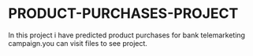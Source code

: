 # PRODUCT-PURCHASES-PROJECT
In this project i have predicted product purchases for bank telemarketing campaign.you can visit files to see project.







